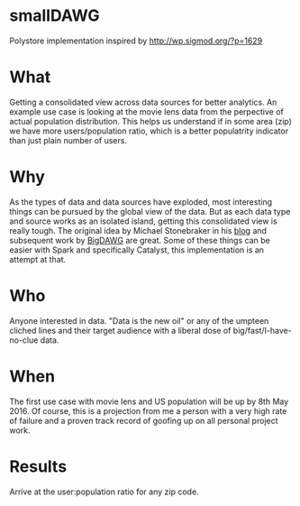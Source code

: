 # smallDAWG
Polystore implementation inspired by http://wp.sigmod.org/?p=1629

What
=========
Getting a consolidated view across data sources for better analytics. An example use case is looking at the movie lens data from the perpective of actual population distribution. This helps us understand if in some area (zip) we have more users/population ratio, which is a better populatrity indicator than just plain number of users.

Why
============
As the types of data and data sources have exploded, most interesting things can be pursued by the global view of the data. But as each data type and source works as an isolated island, getting this consolidated view is really tough. The original idea by Michael Stonebraker in his [blog](http://wp.sigmod.org/?p=1629) and subsequent work by [BigDAWG](http://users.eecs.northwestern.edu/~jennie/research/bigdawg_record.pdf) are great. Some of these things can be easier with Spark and specifically Catalyst, this implementation is an attempt at that.

Who
===========
Anyone interested in data. "Data is the new oil" or any of the umpteen cliched lines and their target audience with a liberal dose of big/fast/I-have-no-clue data.

When
=======
The first use case with movie lens and US population will be up by 8th May 2016. Of course, this is a projection from me a person with a very high rate of failure and a proven track record of goofing up on all personal project work.

Results
============
Arrive at the user:population ratio for any zip code.

